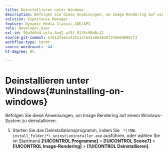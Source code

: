 ```yaml
---
title: Deinstallieren unter Windows
description: Befolgen Sie diese Anweisungen, um Image Rendering auf einem Windows-System zu deinstallieren.
solution: Experience Manager
feature: Dynamic Media Classic,SDK/API
role: Developer,User
exl-id: 50a3d0d4-acfe-4ed2-af9f-01f8c98d0c12
source-git-commit: 67e12fae514341137e4218ea950f34da0d9997f3
workflow-type: tm+mt
source-wordcount: '44'
ht-degree: 0%

---
```


# Deinstallieren unter Windows{#uninstalling-on-windows}

Befolgen Sie diese Anweisungen, um Image Rendering auf einem Windows-System zu deinstallieren.

1. Starten Sie das Deinstallationsprogramm, indem Sie ` *[!DNL install_folder]*\_uninst\uninstaller.exe` ausführen, oder wählen Sie im Startmenü **[!UICONTROL Programme]** > **[!UICONTROL Scene7]** > **[!UICONTROL Image-Rendering]** > **[!UICONTROL Deinstallieren]**.
